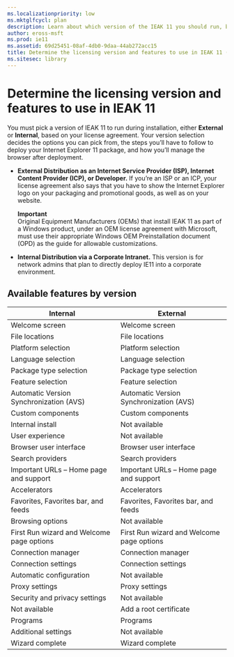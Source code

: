 ```yaml
---
ms.localizationpriority: low
ms.mktglfcycl: plan
description: Learn about which version of the IEAK 11 you should run, based on your license agreement.
author: eross-msft
ms.prod: ie11
ms.assetid: 69d25451-08af-4db0-9daa-44ab272acc15
title: Determine the licensing version and features to use in IEAK 11 (Internet Explorer Administration Kit 11 for IT Pros)
ms.sitesec: library
---
```



# Determine the licensing version and features to use in IEAK 11
You must pick a version of IEAK 11 to run during installation, either **External** or **Internal**, based on your license agreement. Your version selection decides the options you can pick from, the steps you’ll have to follow to deploy your Internet Explorer 11 package, and how you’ll manage the browser after deployment.

-   **External Distribution as an Internet Service Provider (ISP), Internet Content Provider (ICP), or Developer.** If you’re an ISP or an ICP, your license agreement also says that you have to show the Internet Explorer logo on your packaging and promotional goods, as well as on your website.<p>
**Important**<br>Original Equipment Manufacturers (OEMs) that install IEAK 11 as part of a Windows product, under an OEM license agreement with Microsoft, must use their appropriate Windows OEM Preinstallation document (OPD) as the guide for allowable customizations.

-   **Internal Distribution via a Corporate Intranet.** This version is for network admins that plan to directly deploy IE11 into a corporate environment.

## Available features by version

|Internal                                  |External                                  |
|------------------------------------------|------------------------------------------|
|Welcome screen                            |Welcome screen                            |
|File locations                            |File locations                            |
|Platform selection                        |Platform selection                        |
|Language selection                        |Language selection                        |
|Package type selection                    |Package type selection                    |
|Feature selection                         |Feature selection                         |
|Automatic Version Synchronization (AVS)   |Automatic Version Synchronization (AVS)   |
|Custom components                         |Custom components                         |
|Internal install                          |Not available                             |
|User experience                           |Not available                             |
|Browser user interface                    |Browser user interface                    |
|Search providers                          |Search providers                          |
|Important URLs – Home page and support    |Important URLs – Home page and support    |
|Accelerators                              |Accelerators                              |
|Favorites, Favorites bar, and feeds       |Favorites, Favorites bar, and feeds       |
|Browsing options                          |Not available                             |
|First Run wizard and Welcome page options |First Run wizard and Welcome page options |
|Connection manager                        |Connection manager                        |
|Connection settings                       |Connection settings                       |
|Automatic configuration                   |Not available                             |
|Proxy settings                            |Proxy settings                            |
|Security and privacy settings             |Not available                             |
|Not available                             |Add a root certificate                    |
|Programs                                  |Programs                                  |
|Additional settings                       |Not available                             |
|Wizard complete                           |Wizard complete                           |

